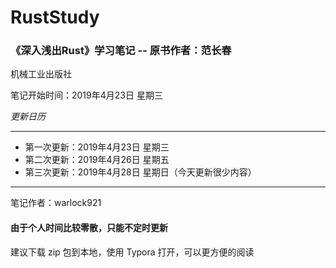 # RustStudy
### 《深入浅出Rust》学习笔记 -- 原书作者：范长春

机械工业出版社

笔记开始时间：2019年4月23日 星期三

_更新日历_

------

* 第一次更新：2019年4月23日 星期三
* 第二次更新：2019年4月26日 星期五 
* 第三次更新：2019年4月28日 星期日（今天更新很少内容）



------

笔记作者：warlock921

#### 由于个人时间比较零散，只能不定时更新

建议下载 zip 包到本地，使用 Typora 打开，可以更方便的阅读

